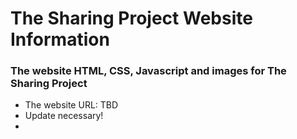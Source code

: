 # The Sharing Project Website Information

### The website HTML, CSS, Javascript and images for The Sharing Project
- The website URL: TBD
- Update necessary!
- 
